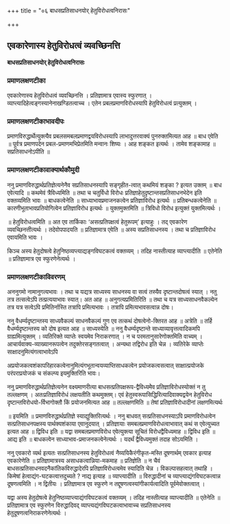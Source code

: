 +++
title = "०६ बाधसप्रतिसाधनयोर् हेतुविरोधत्वनिरासः"

+++


## एवकारेणास्य हेतुविरोधत्वं व्यवच्छिनत्ति

**बाधसप्रतिसाधनयोर् हेतुविरोधत्वनिरासः** 

### **प्रमाणलक्षणटीका**

एवकारेणास्य हेतुविरोधत्वं व्यवच्छिनत्ति । प्रतिज्ञामात्र एवास्य स्फुरणात् । व्याप्त्यादिहेत्वङ्गस्यानेनाखण्डितत्वाच्च । एतेन प्रबलप्रमाणविरोधस्यापि हेतुविरोधत्वं प्रत्युक्तम् ।

### **प्रमाणलक्षणटीकाभावदीपः**

प्रमाणविरुद्धार्थेत्युक्त्यैव प्रबलसमबलप्रमाणद्वयविरोधस्यापि लाभादुत्तरवाक्यं पुनरुक्तमित्यत आह ॥ बाध एवेति ॥ पूर्वत्र प्रमाणपदेन प्रबल-प्रमाणमभिप्रेतमिति मन्वानः शिष्यः । आह शङ्कत इत्यर्थः । तामेव शङ्कामाह ॥ सप्रतिसाधनोऽपीति ॥

### **प्रमाणलक्षणटीकावाक्यार्थकौमुदी**

ननु प्रमाणविरुद्धार्थप्रतिज्ञेत्यनेनैव सप्रतिसाधनस्यापि सङ्गृहीत-त्वात् कथमियं शङ्का ? इत्यत उक्तम् ॥ बाध एवेत्यादि ॥ कथमेवं त्रैविध्यमिति ॥ तथा च चतुर्विधो विरोधः प्रतिज्ञाहेतुदृष्टान्तसप्रतिसाधनभेदेन इति वक्तव्यमिति भावः ॥ बाधकत्वेनेति ॥ साध्याभावप्रमाजनकत्वेन प्रतिज्ञाविरोध इत्यर्थः ॥ प्रतिबन्धकत्वेनेति ॥ कारणीभूताभावप्रतियोगित्वेन प्रतिज्ञाविरोध इत्यर्थः ॥ युक्तमुक्तमिति ॥ त्रिविधो विरोध इत्युक्तं युक्तमित्यर्थः ।

॥ हेतुविरोधत्वमिति ॥ अत एव तार्किकाः ‘असत्प्रतिपक्षत्वं हेतुरूपम्’ इत्याहुः । तद् एवकारेण व्यवच्छिनत्तीत्यर्थः । तदेवोपपादयति ॥ प्रतिज्ञामात्र एवेति ॥ अस्य सप्रतिसाधनस्य । तथा च प्रतिज्ञाविरोध एवायमिति भावः ।

किञ्च अस्य हेतुदोषत्वे हेतुनिष्ठव्यप्त्याद्यङ्गविघटकत्वं वक्तव्यम् । तदिह नास्तीत्याह व्याप्त्यादीति ॥ एतेनेति ॥ प्रतिज्ञामात्र एव स्फुरणेनेत्यर्थः ।

### **प्रमाणलक्षणटीकाविवरणम्**

अननुगमो नामानुगत्यभावः । तथा च यद्यत्र साध्यस्य साधनस्य वा सत्वं तस्यैव दृष्टान्तदोषत्वं स्यात् । नतु तत्र तत्सत्वेऽपि तत्प्रत्ययाभावः स्यात्। अत आह ॥ अनुगत्यप्रमितिरिति ॥ तथा च यत्र साध्यसाधनवैकल्येन तत्र यत्र सत्वेऽपि प्रमितिर्नास्ति तत्रापि प्रमित्यभावः । तत्रापि प्रमित्यभावसत्वान्न दोषः।

ननु वैधर्म्यदृष्टान्तस्य साध्यवैकल्यं साधनवैकल्यं गुण एव तत्कथं दोषत्वेनो-क्तिरत आह ॥ अत्रेति ॥ तर्हि वैधर्म्यदृष्टान्तस्य को दोष इत्यत आह ॥ साध्यस्येति ॥ ननु वैधर्म्यदृष्टान्ते साध्याव्यावृत्तत्वादिकमपि ग्राह्यमित्युक्तम् । व्यतिरिक्ते व्याप्तेः स्वयमेव निराकरणात् । न च परमतानुसारेणोक्तमिति वाच्यम् । आचार्यवाक्य-व्याख्यानरूपत्वेन तदुक्तेरसङ्गतत्वात् । अन्यथा तद्विरोध इति चेन्न । व्यतिरेके व्याप्तेः साक्षादनुमित्यंगत्वाभावेऽपि

अप्रयोजकत्वशंकापरिहारकत्वेनानुमित्यंगभूतान्वयव्याप्तिसाधकत्वेन प्रयोजकत्वसत्वात् साक्षात्प्रयोजके परंपराप्रयोजकं च संकल्प्य इयमुक्तिरिति भावः।

ननु प्रमाणविरुद्धार्थप्रतिज्ञेत्यनेन वक्ष्यमाणरीत्या बाधसत्प्रतिपक्षरूप-द्वैविध्यमेेव प्रतिज्ञाविरोधस्योक्तं न तु तल्लक्षणम् । अतःप्रतिज्ञाविरोधं लक्षयतीति कथमुक्तम्। एवं हेतुस्वरूपासिद्धिरित्यादिवाक्यद्वयेन हेतुविरोध दृष्टान्तविरोधयो-र्विभागोक्तौ किं प्रयोजनमित्यत आह ॥ तल्लक्षणमिति ॥ तेषां प्रतिज्ञाविरोधादीनां लक्षणमित्यर्थः

॥ इयमिति ॥ प्रमाणविरुद्धार्थप्रतिज्ञे स्याद्युक्तिरित्यर्थः । ननु बाधवत् सत्प्रतिसाधनस्याऽपि प्रमाणविरोधत्वेन सत्प्रतिसाधनपक्षस्य पार्थक्यशंकाया एवानुदयात् । प्रतिज्ञायाः समबलप्रमाणविरोधत्वाभावात् कथं स एवेत्युच्यत इत्यत आह ॥ द्विविध इति ॥ यद्वा समबलप्रमाणविरोध एवेत्युक्त्या सूचितं विरोधद्वैविध्यमाह ॥ द्विविध इति ॥ आद्य इति ॥ बाधकत्वेन साध्याभाव-प्रमाजनकत्वेनेत्यर्थः । यदर्थं द्वैविध्यमुक्तं तदाह सोऽयमिति ।

ननु एवकारो व्यर्थ इत्यतः सत्प्रतिसाधनस्य हेतुविरोधत्वं नैय्ययिकैरंगीकृत-मस्ति दूषणार्थम् एवकार इत्याह एवकारेणेति ॥ प्रतिज्ञामात्रस्य असाधकत्वान्निया-मकमाह ॥ प्रतिज्ञेति ॥ न चैवं बाधसत्प्रतिसाधनवदनैकांतिकविरुद्धादेरपि प्रतिज्ञाविरोधत्वमेव स्यादिति चेन्न । विकल्पासहत्वात् तथाहि । किमेषां हेत्वाद्यंग-घटकत्वात्तदुच्यते ? नाद्य इत्याह ॥ व्याप्त्यादीति ॥ विरुद्धादीनां च व्याप्त्याद्यंगविघटकत्वान्न दूषणत्वमिति । न द्वितीयः । प्रतिज्ञामात्र एव स्फुरणे न तद्दूषणत्वस्यांगीकार्यत्वादिति पूर्वमेवोक्तत्वात् ।

यद्वा अस्य हेतुदोषत्वे हेतुनिष्ठव्याप्त्याद्यंगविघटकत्वं वक्तव्यम् । तदिह नास्तीत्याह व्याप्त्यादीति ॥ एतेनेति ॥ प्रतिज्ञामात्र एव स्फुरणेन विरुद्धादिवद् व्याप्त्यद्यंगविघटकत्वाभावाच्च सप्रतिसाधनस्य हेतुदूषणत्वनिराकरणेनेत्यर्थः ।

